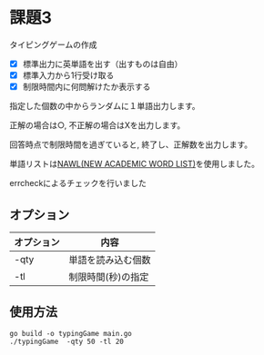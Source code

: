 # 課題3

タイピングゲームの作成

- [x] 標準出力に英単語を出す（出すものは自由）
- [x] 標準入力から1行受け取る
- [x] 制限時間内に何問解けたか表示する

指定した個数の中からランダムに１単語出力します。

正解の場合は○, 不正解の場合はXを出力します。

回答時点で制限時間を過ぎていると, 終了し、正解数を出力します。

単語リストは[NAWL(NEW ACADEMIC WORD LIST)](http://www.newgeneralservicelist.org/nawl-new-academic-word-list)を使用しました。

errcheckによるチェックを行いました

## オプション

|オプション|内容|
|----|----|
|-qty|単語を読み込む個数|
|-tl|制限時間(秒)の指定|

## 使用方法

```
go build -o typingGame main.go 
./typingGame  -qty 50 -tl 20
```
